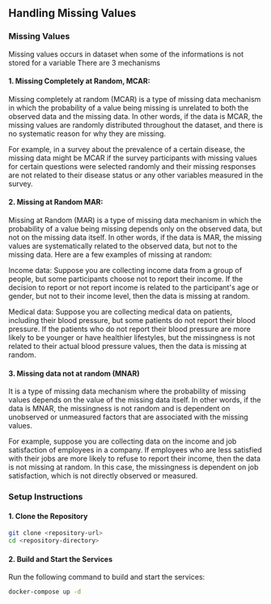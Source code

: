 ## Handling Missing Values

### Missing Values
Missing values occurs in dataset when some of the informations is not stored for a variable
There are 3 mechanisms

#### 1. Missing Completely at Random, MCAR:
Missing completely at random (MCAR) is a type of missing data mechanism in which the probability of a value being missing is unrelated to both the observed data and the missing data. In other words, if the data is MCAR, the missing values are randomly distributed throughout the dataset, and there is no systematic reason for why they are missing.

For example, in a survey about the prevalence of a certain disease, the missing data might be MCAR if the survey participants with missing values for certain questions were selected randomly and their missing responses are not related to their disease status or any other variables measured in the survey.

#### 2. Missing at Random MAR:
Missing at Random (MAR) is a type of missing data mechanism in which the probability of a value being missing depends only on the observed data, but not on the missing data itself. In other words, if the data is MAR, the missing values are systematically related to the observed data, but not to the missing data.
Here are a few examples of missing at random:

Income data: Suppose you are collecting income data from a group of people, but some participants choose not to report their income. If the decision to report or not report income is related to the participant's age or gender, but not to their income level, then the data is missing at random.

Medical data: Suppose you are collecting medical data on patients, including their blood pressure, but some patients do not report their blood pressure. If the patients who do not report their blood pressure are more likely to be younger or have healthier lifestyles, but the missingness is not related to their actual blood pressure values, then the data is missing at random.

#### 3. Missing data not at random (MNAR) 
It is a type of missing data mechanism where the probability of missing values depends on the value of the missing data itself. In other words, if the data is MNAR, the missingness is not random and is dependent on unobserved or unmeasured factors that are associated with the missing values.

For example, suppose you are collecting data on the income and job satisfaction of employees in a company. If employees who are less satisfied with their jobs are more likely to refuse to report their income, then the data is not missing at random. In this case, the missingness is dependent on job satisfaction, which is not directly observed or measured.

### Setup Instructions

#### 1. Clone the Repository

```bash
git clone <repository-url>
cd <repository-directory>
```

#### 2. Build and Start the Services

Run the following command to build and start the services:

```bash
docker-compose up -d
```
